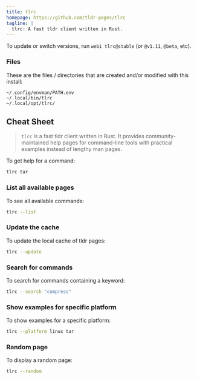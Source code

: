 ```yaml
---
title: tlrc
homepage: https://github.com/tldr-pages/tlrc
tagline: |
  tlrc: A fast tldr client written in Rust.
---
```


To update or switch versions, run `webi tlrc@stable` (or `@v1.11`, `@beta`,
etc).

### Files

These are the files / directories that are created and/or modified with this
install:

```text
~/.config/envman/PATH.env
~/.local/bin/tlrc
~/.local/opt/tlrc/
```

## Cheat Sheet

> `tlrc` is a fast tldr client written in Rust. It provides community-maintained
> help pages for command-line tools with practical examples instead of lengthy
> man pages.

To get help for a command:

```sh
tlrc tar
```

### List all available pages

To see all available commands:

```sh
tlrc --list
```

### Update the cache

To update the local cache of tldr pages:

```sh
tlrc --update
```

### Search for commands

To search for commands containing a keyword:

```sh
tlrc --search "compress"
```

### Show examples for specific platform

To show examples for a specific platform:

```sh
tlrc --platform linux tar
```

### Random page

To display a random page:

```sh
tlrc --random
```
